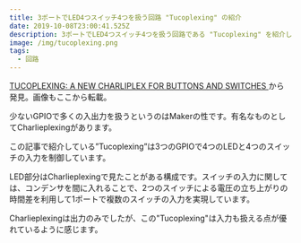 ```yaml
---
title: 3ポートでLED4つスイッチ4つを扱う回路 "Tucoplexing" の紹介
date: 2019-10-08T23:00:41.525Z
description: 3ポートでLED4つスイッチ4つを扱う回路である "Tucoplexing" を紹介します。
image: /img/tucoplexing.png
tags:
  - 回路
---
```

[TUCOPLEXING: A NEW CHARLIPLEX FOR BUTTONS AND SWITCHES](https://hackaday.com/2019/03/23/tucoplexing-a-new-charliplex-for-buttons-and-switches/)から発見。画像もここから転載。

少ないGPIOで多くの入出力を扱うというのはMakerの性です。有名なものとしてCharlieplexingがあります。

この記事で紹介している”Tucoplexing”は3つのGPIOで4つのLEDと4つのスイッチの入力を制御しています。

LED部分はCharlieplexingで見たことがある構成です。スイッチの入力に関しては、コンデンサを間に入れることで、2つのスイッチによる電圧の立ち上がりの時間差を利用して1ポートで複数のスイッチの入力を実現しています。

Charlieplexingは出力のみでしたが、この"Tucoplexing"は入力も扱える点が優れているように感じます。
